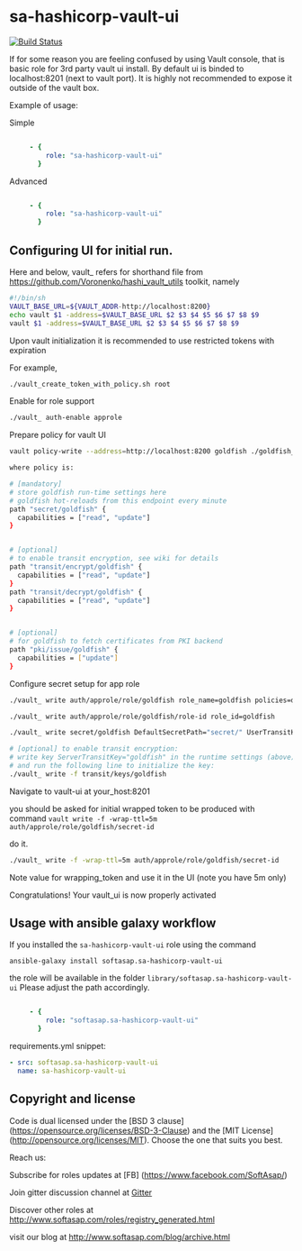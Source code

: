 sa-hashicorp-vault-ui
=====================

[![Build Status](https://travis-ci.org/softasap/sa-hashicorp-vault-ui.svg?branch=master)](https://travis-ci.org/softasap/sa-hashicorp-vault-ui)

If for some reason you are feeling confused by using Vault console, that is basic role for 3rd party vault ui install.
By default ui is binded to localhost:8201 (next to vault port). It is highly not recommended to expose it outside of the vault box.


Example of usage:

Simple

```YAML

     - {
         role: "sa-hashicorp-vault-ui"
       }


```

Advanced

```YAML

     - {
         role: "sa-hashicorp-vault-ui"
       }


```

Configuring UI for initial run.
-------------------------------

Here and below, vault_ refers for shorthand file from  https://github.com/Voronenko/hashi_vault_utils toolkit,
namely
```BASH
#!/bin/sh
VAULT_BASE_URL=${VAULT_ADDR-http://localhost:8200}
echo vault $1 -address=$VAULT_BASE_URL $2 $3 $4 $5 $6 $7 $8 $9
vault $1 -address=$VAULT_BASE_URL $2 $3 $4 $5 $6 $7 $8 $9
```


Upon vault initialization it is recommended to use restricted tokens with expiration

For example,

```BASH
./vault_create_token_with_policy.sh root
```

Enable for role support

```BASH
./vault_ auth-enable approle
```

Prepare policy for vault UI

```BASH
vault policy-write --address=http://localhost:8200 goldfish ./goldfish_vault_policy.hcl

where policy is:

# [mandatory]
# store goldfish run-time settings here
# goldfish hot-reloads from this endpoint every minute
path "secret/goldfish" {
  capabilities = ["read", "update"]
}


# [optional]
# to enable transit encryption, see wiki for details
path "transit/encrypt/goldfish" {
  capabilities = ["read", "update"]
}
path "transit/decrypt/goldfish" {
  capabilities = ["read", "update"]
}


# [optional]
# for goldfish to fetch certificates from PKI backend
path "pki/issue/goldfish" {
  capabilities = ["update"]
}
```

Configure secret setup for app role
```BASH
./vault_ write auth/approle/role/goldfish role_name=goldfish policies=default,goldfish secret_id_num_uses=1 secret_id_ttl=5m period=24h token_ttl=0 token_max_ttl=0
```

```BASH
./vault_ write auth/approle/role/goldfish/role-id role_id=goldfish
```

```BASH
./vault_ write secret/goldfish DefaultSecretPath="secret/" UserTransitKey="usertransit" BulletinPath="secret/bulletins/"
```

```BASH
# [optional] to enable transit encryption:
# write key ServerTransitKey="goldfish" in the runtime settings (above)
# and run the following line to initialize the key:
./vault_ write -f transit/keys/goldfish
```

Navigate to vault-ui at your_host:8201

you should be asked for initial wrapped token to be produced with command
`vault write -f -wrap-ttl=5m auth/approle/role/goldfish/secret-id`

do it.

```BASH
./vault_ write -f -wrap-ttl=5m auth/approle/role/goldfish/secret-id
```

Note value for wrapping_token and use it in the UI (note you have 5m only)

Congratulations! Your vault_ui is now properly activated


Usage with ansible galaxy workflow
----------------------------------

If you installed the `sa-hashicorp-vault-ui` role using the command


`
   ansible-galaxy install softasap.sa-hashicorp-vault-ui
`

the role will be available in the folder `library/softasap.sa-hashicorp-vault-ui`
Please adjust the path accordingly.

```YAML

     - {
         role: "softasap.sa-hashicorp-vault-ui"
       }

```



requirements.yml snippet:

```YAML
- src: softasap.sa-hashicorp-vault-ui
  name: sa-hashicorp-vault-ui
```




Copyright and license
---------------------

Code is dual licensed under the [BSD 3 clause] (https://opensource.org/licenses/BSD-3-Clause) and the [MIT License] (http://opensource.org/licenses/MIT). Choose the one that suits you best.

Reach us:

Subscribe for roles updates at [FB] (https://www.facebook.com/SoftAsap/)

Join gitter discussion channel at [Gitter](https://gitter.im/softasap)

Discover other roles at  http://www.softasap.com/roles/registry_generated.html

visit our blog at http://www.softasap.com/blog/archive.html
